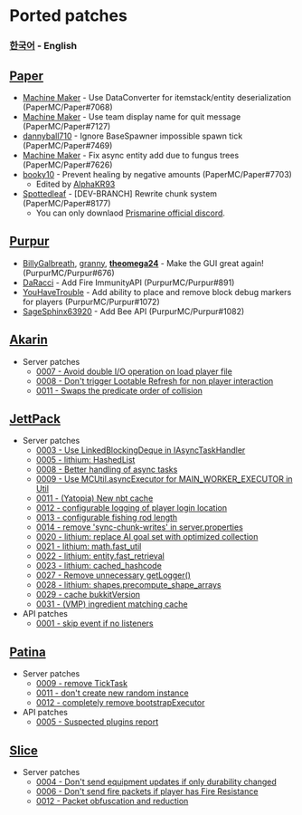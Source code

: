 # Ported patches
### [한국어](KOR.md) - **English**

## [Paper](https://github.com/PaperMC/Paper)
- [Machine Maker](https://github.com/Machine-Maker) - Use DataConverter for itemstack/entity deserialization (PaperMC/Paper#7068)
- [Machine Maker](https://github.com/Machine-Maker) - Use team display name for quit message (PaperMC/Paper#7127)
- [dannyball710](https://github.com/dannyball710) - Ignore BaseSpawner impossible spawn tick (PaperMC/Paper#7469)
- [Machine Maker](https://github.com/Machine-Maker) - Fix async entity add due to fungus trees (PaperMC/Paper#7626)
- [booky10](https://github.com/booky10) - Prevent healing by negative amounts (PaperMC/Paper#7703)
   - Edited by [AlphaKR93](https://github.com/AlphaKR93)
- [Spottedleaf](https://github.com/Spottedleaf) - \[DEV-BRANCH\] Rewrite chunk system (PaperMC/Paper#8177)
   - You can only downlaod [Prismarine official discord](https://discord.gg/kkqMSEVVxN).

## [Purpur](https://github.com/PurpurMC/Purpur)
- [BillyGalbreath](https://github.com/BillyGalbreath), [granny](https://github.com/granny), **[theomega24](https://github.com/theomega24)** - Make the GUI great again! (PurpurMC/Purpur#676)
- [DaRacci](https://github.com/DaRacci) - Add Fire ImmunityAPI (PurpurMC/Purpur#891)
- [YouHaveTrouble](https://github.com/YouHaveTrouble) - Add ability to place and remove block debug markers for players (PurpurMC/Purpur#1072)
- [SageSphinx63920](https://github.com/SageSphinx63920) - Add Bee API (PurpurMC/Purpur#1082)

## [Akarin](https://github.com/Akarin-project/Akarin)
- Server patches
   - [0007 - Avoid double I/O operation on load player file](https://github.com/Akarin-project/Akarin/blob/ver/1.16.5/patches/server/0007-Avoid-double-I-O-operation-on-load-player-file.patch)
   - [0008 - Don't trigger Lootable Refresh for non player interaction](https://github.com/Akarin-project/Akarin/blob/ver/1.16.5/patches/server/0008-Don-t-trigger-Lootable-Refresh-for-non-player-intera.patch)
   - [0011 - Swaps the predicate order of collision](https://github.com/Akarin-project/Akarin/blob/ver/1.16.5/patches/server/0011-Swaps-the-predicate-order-of-collision.patch)

## [JettPack](https://gitlab.com/Titaniumtown/JettPack)
- Server patches
   - [0003 - Use LinkedBlockingDeque in IAsyncTaskHandler](https://gitlab.com/Titaniumtown/JettPack/-/blob/main/patches/server/0003-Use-LinkedBlockingDeque-in-IAsyncTaskHandler.patch)
   - [0005 - lithium: HashedList](https://gitlab.com/Titaniumtown/JettPack/-/blob/main/patches/server/0005-lithium-HashedList.patch)
   - [0008 - Better handling of async tasks](https://gitlab.com/Titaniumtown/JettPack/-/blob/main/patches/server/0008-Better-handling-of-async-tasks.patch)
   - [0009 - Use MCUtil.asyncExecutor for MAIN_WORKER_EXECUTOR in Util](https://gitlab.com/Titaniumtown/JettPack/-/blob/main/patches/server/0009-Use-MCUtil.asyncExecutor-for-MAIN_WORKER_EXECUTOR-in.patch)
   - [0011 - (Yatopia) New nbt cache](https://gitlab.com/Titaniumtown/JettPack/-/blob/main/patches/server/0011-Yatopia-New-nbt-cache.patch)
   - [0012 - configurable logging of player login location](https://gitlab.com/Titaniumtown/JettPack/-/blob/main/patches/server/0012-configurable-logging-of-player-login-location.patch)
   - [0013 - configurable fishing rod length](https://gitlab.com/Titaniumtown/JettPack/-/blob/main/patches/server/0013-configurable-fishing-rod-length.patch)
   - [0014 - remove 'sync-chunk-writes' in server.properties](https://gitlab.com/Titaniumtown/JettPack/-/blob/main/patches/server/0014-remove-sync-chunk-writes-in-server.properties.patch)
   - [0020 - lithium: replace AI goal set with optimized collection](https://gitlab.com/Titaniumtown/JettPack/-/blob/main/patches/server/0020-lithium-replace-AI-goal-set-with-optimized-collectio.patch)
   - [0021 - lithium: math.fast_util](https://gitlab.com/Titaniumtown/JettPack/-/blob/main/patches/server/0021-lithium-math.fast_util.patch)
   - [0022 - lithium: entity.fast_retrieval](https://gitlab.com/Titaniumtown/JettPack/-/blob/main/patches/server/0022-lithium-entity.fast_retrieval.patch)
   - [0023 - lithium: cached_hashcode](https://gitlab.com/Titaniumtown/JettPack/-/blob/main/patches/server/0023-lithium-cached_hashcode.patch)
   - [0027 - Remove unnecessary getLogger()](https://gitlab.com/Titaniumtown/JettPack/-/blob/main/patches/server/0027-Remove-unnecessary-getLogger.patch)
   - [0028 - lithium: shapes.precompute_shape_arrays](https://gitlab.com/Titaniumtown/JettPack/-/blob/main/patches/server/0028-lithium-shapes.precompute_shape_arrays.patch)
   - [0029 - cache bukkitVersion](https://gitlab.com/Titaniumtown/JettPack/-/blob/main/patches/server/0029-cache-bukkitVersion.patch)
   - [0031 - (VMP) ingredient matching cache](https://gitlab.com/Titaniumtown/JettPack/-/blob/main/patches/server/0031-VMP-ingredient-matching-cache.patch)
- API patches
   - [0001 - skip event if no listeners](https://gitlab.com/Titaniumtown/JettPack/-/blob/main/patches/api/0001-skip-event-if-no-listeners.patch)

## [Patina](https://github.com/PatinaMC/Patina)
- Server patches
   - [0009 - remove TickTask](https://github.com/PatinaMC/Patina/blob/ver/1.19.1/patches/server/0009-remove-TickTask.patch)
   - [0011 - don't create new random instance](https://github.com/PatinaMC/Patina/blob/ver/1.19.1/patches/server/0011-don-t-create-new-random-instance.patch)
   - [0012 - completely remove bootstrapExecutor](https://github.com/PatinaMC/Patina/blob/ver/1.19.1/patches/server/0012-completely-remove-bootstrapExecutor.patch)
- API patches
   - [0005 - Suspected plugins report](https://github.com/PatinaMC/Patina/blob/ver/1.19.1/patches/api/0005-Suspected-plugins-report.patch)

## [Slice](https://github.com/Cryptite/Slice)
- Server patches
   - [0004 - Don't send equipment updates if only durability changed](https://github.com/Cryptite/Slice/blob/master/patches/server/0004-Don-t-send-equipment-updates-if-only-durability-chan.patch)
   - [0006 - Don't send fire packets if player has Fire Resistance](https://github.com/Cryptite/Slice/blob/master/patches/server/0006-Don-t-send-fire-packets-if-player-has-Fire-Resistanc.patch)
   - [0012 - Packet obfuscation and reduction](https://github.com/Cryptite/Slice/blob/master/patches/server/0012-Packet-obfuscation-and-reduction.patch)

<!-- 
## [Mirai](https://github.com/etil2jz/Mirai)
## [EmpireCraft](https://github.com/starlis/EmpireCraft)
## [Origami](https://github.com/Minebench/Origami)
 -->